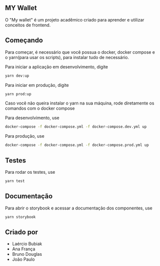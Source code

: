 ## MY Wallet

O "My wallet" é um projeto acadêmico criado para aprender e utilizar conceitos de frontend.

## Começando

Para começar, é necessário que você possua o docker, docker compose e o yarn(para usar os scripts), para instalar tudo de necessário.

Para iniciar a aplicação em desenvolvimento, digite

```bash
yarn dev:up
```

Para iniciar em produção, digite

```bash
yarn prod:up
```

Caso você não queira instalar o yarn na sua máquina, rode diretamente os comandos com o docker compose

Para desenvolvimento, use

```bash
docker-compose -f docker-compose.yml -f docker-compose.dev.yml up
```

Para produção, use

```bash
docker-compose -f docker-compose.yml -f docker-compose.prod.yml up
```

## Testes

Para rodar os testes, use

```bash
yarn test
```

## Documentação

Para abrir o storybook e acessar a documentação dos componentes, use

```bash
yarn storybook
```

## Criado por

- Laércio Bubiak
- Ana França
- Bruno Douglas
- João Paulo
